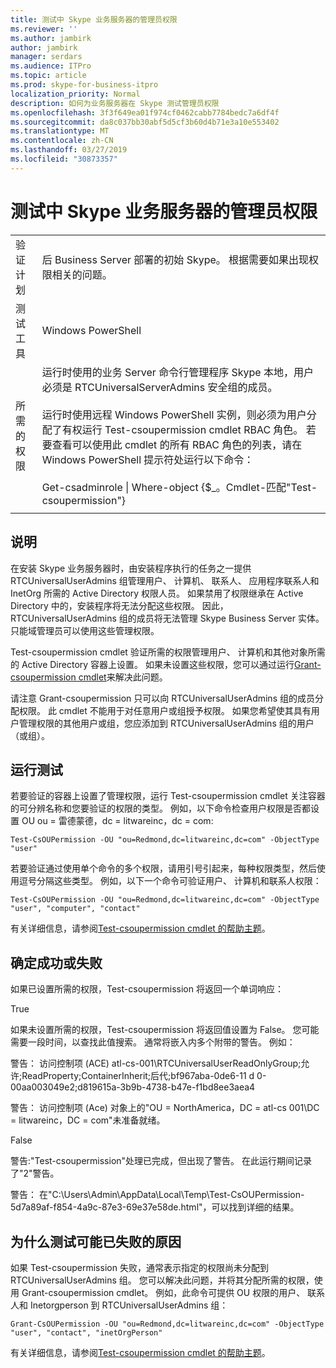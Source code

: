 ```yaml
---
title: 测试中 Skype 业务服务器的管理员权限
ms.reviewer: ''
ms.author: jambirk
author: jambirk
manager: serdars
ms.audience: ITPro
ms.topic: article
ms.prod: skype-for-business-itpro
localization_priority: Normal
description: 如何为业务服务器在 Skype 测试管理员权限
ms.openlocfilehash: 3f3f649ea01f974cf0462cabb7784bedc7a6df4f
ms.sourcegitcommit: da8c037bb30abf5d5cf3b60d4b71e3a10e553402
ms.translationtype: MT
ms.contentlocale: zh-CN
ms.lasthandoff: 03/27/2019
ms.locfileid: "30873357"
---
```

# <a name="testing-admin-permissions-in-skype-for-business-server"></a>测试中 Skype 业务服务器的管理员权限

| | |
|--|--|
|验证计划|后 Business Server 部署的初始 Skype。 根据需要如果出现权限相关的问题。|
|测试工具|Windows PowerShell|
|所需的权限|运行时使用的业务 Server 命令行管理程序 Skype 本地，用户必须是 RTCUniversalServerAdmins 安全组的成员。<br><br/>运行时使用远程 Windows PowerShell 实例，则必须为用户分配了有权运行 Test-csoupermission cmdlet RBAC 角色。 若要查看可以使用此 cmdlet 的所有 RBAC 角色的列表，请在 Windows PowerShell 提示符处运行以下命令：<br/><br/>Get-csadminrole \| Where-object {$_。Cmdlet-匹配"Test-csoupermission"}|
|||

## <a name="description"></a>说明

在安装 Skype 业务服务器时，由安装程序执行的任务之一提供 RTCUniversalUserAdmins 组管理用户、 计算机、 联系人、 应用程序联系人和 InetOrg 所需的 Active Directory 权限人员。 如果禁用了权限继承在 Active Directory 中的，安装程序将无法分配这些权限。 因此，RTCUniversalUserAdmins 组的成员将无法管理 Skype Business Server 实体。 只能域管理员可以使用这些管理权限。 

Test-csoupermission cmdlet 验证所需的权限管理用户、 计算机和其他对象所需的 Active Directory 容器上设置。 如果未设置这些权限，您可以通过运行[Grant-csoupermission cmdlet](https://docs.microsoft.com/en-us/powershell/module/skype/Grant-CsOUPermission)来解决此问题。 

请注意 Grant-csoupermission 只可以向 RTCUniversalUserAdmins 组的成员分配权限。 此 cmdlet 不能用于对任意用户或组授予权限。 如果您希望使其具有用户管理权限的其他用户或组，您应添加到 RTCUniversalUserAdmins 组的用户 （或组）。 


## <a name="running-the-test"></a>运行测试

若要验证的容器上设置了管理权限，运行 Test-csoupermission cmdlet 关注容器的可分辨名称和您要验证的权限的类型。 例如，以下命令检查用户权限是否都设置 OU ou = 雷德蒙德，dc = litwareinc，dc = com:

`Test-CsOUPermission -OU "ou=Redmond,dc=litwareinc,dc=com" -ObjectType "user"`

若要验证通过使用单个命令的多个权限，请用引号引起来，每种权限类型，然后使用逗号分隔这些类型。 例如，以下一个命令可验证用户、 计算机和联系人权限：

`Test-CsOUPermission -OU "ou=Redmond,dc=litwareinc,dc=com" -ObjectType "user", "computer", "contact"`

有关详细信息，请参阅[Test-csoupermission cmdlet 的帮助主题](https://docs.microsoft.com/en-us/powershell/module/skype/test-csoupermission)。

## <a name="determining-success-or-failure"></a>确定成功或失败

如果已设置所需的权限，Test-csoupermission 将返回一个单词响应：

True

如果未设置所需的权限，Test-csoupermission 将返回值设置为 False。 您可能需要一段时间，以查找此值搜索。 通常将嵌入内多个附带的警告。 例如：

警告： 访问控制项 (ACE) atl-cs-001\RTCUniversalUserReadOnlyGroup;允许;ReadProperty;ContainerInherit;后代;bf967aba-0de6-11 d 0-00aa003049e2;d819615a-3b9b-4738-b47e-f1bd8ee3aea4 

警告： 访问控制项 (Ace) 对象上的"OU = NorthAmerica，DC = atl-cs 001\DC = litwareinc，DC = com"未准备就绪。 

False 

警告:"Test-csoupermission"处理已完成，但出现了警告。 在此运行期间记录了"2"警告。 

警告： 在"C:\Users\Admin\AppData\Local\Temp\Test-CsOUPermission-5d7a89af-f854-4a9c-87e3-69e37e58de.html"，可以找到详细的结果。 

## <a name="reasons-why-the-test-might-have-failed"></a>为什么测试可能已失败的原因

如果 Test-csoupermission 失败，通常表示指定的权限尚未分配到 RTCUniversalUserAdmins 组。 您可以解决此问题，并将其分配所需的权限，使用 Grant-csoupermission cmdlet。 例如，此命令可提供 OU 权限的用户、 联系人和 Inetorgperson 到 RTCUniversalUserAdmins 组：

`Grant-CsOUPermission -OU "ou=Redmond,dc=litwareinc,dc=com" -ObjectType "user", "contact", "inetOrgPerson"`

有关详细信息，请参阅[Test-csoupermission cmdlet 的帮助主题](https://docs.microsoft.com/en-us/powershell/module/skype/test-csoupermission)。
